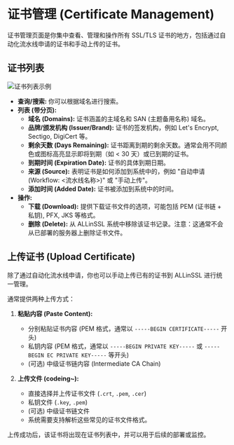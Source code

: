 # 证书管理 (Certificate Management)

证书管理页面是你集中查看、管理和操作所有 SSL/TLS 证书的地方，包括通过自动化流水线申请的证书和手动上传的证书。

## 证书列表

![证书列表示例](/images/certificate.png)

*   **查询/搜索:** 你可以根据域名进行搜索。
*   **列表 (带分页):**
    *   **域名 (Domains):** 证书涵盖的主域名和 SAN (主题备用名称) 域名。
    *   **品牌/颁发机构 (Issuer/Brand):** 证书的签发机构，例如 Let's Encrypt, Sectigo, DigiCert 等。
    *   **剩余天数 (Days Remaining):** 证书距离到期的剩余天数。通常会用不同颜色或图标高亮显示即将到期（如 < 30 天）或已到期的证书。
    *   **到期时间 (Expiration Date):** 证书的具体到期日期。
    *   **来源 (Source):** 表明证书是如何添加到系统中的，例如 "自动申请 (Workflow: <流水线名称>)" 或 "手动上传"。
    *   **添加时间 (Added Date):** 证书被添加到系统中的时间。
*   **操作:**
    *   **下载 (Download):** 提供下载证书文件的选项，可能包括 PEM (证书链 + 私钥), PFX, JKS 等格式。
    *   **删除 (Delete):** 从 ALLinSSL 系统中移除该证书记录。注意：这通常不会从已部署的服务器上删除证书文件。

## 上传证书 (Upload Certificate)

除了通过自动化流水线申请，你也可以手动上传已有的证书到 ALLinSSL 进行统一管理。

通常提供两种上传方式：

1.  **粘贴内容 (Paste Content):**
    *   分别粘贴证书内容 (PEM 格式，通常以 `-----BEGIN CERTIFICATE-----` 开头)
    *   私钥内容 (PEM 格式，通常以 `-----BEGIN PRIVATE KEY-----` 或 `-----BEGIN EC PRIVATE KEY-----` 等开头)
    *   (可选) 中级证书链内容 (Intermediate CA Chain)

2.  **上传文件 (codeing~):**
    *   直接选择并上传证书文件 (`.crt`, `.pem`, `.cer`)
    *   私钥文件 (`.key`, `.pem`)
    *   (可选) 中级证书链文件
    *   系统需要支持解析这些常见的证书文件格式。

上传成功后，该证书将出现在证书列表中，并可以用于后续的部署或监控。
